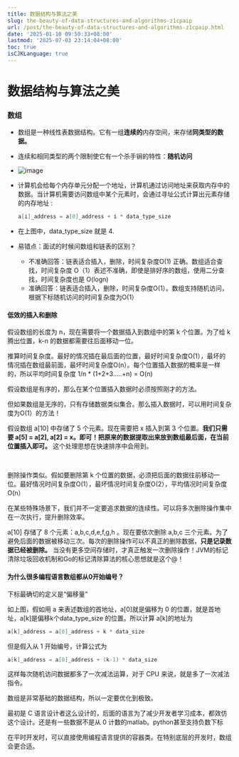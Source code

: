 ```yaml
---
title: 数据结构与算法之美
slug: the-beauty-of-data-structures-and-algorithms-z1cpaip
url: /post/the-beauty-of-data-structures-and-algorithms-z1cpaip.html
date: '2025-01-10 09:50:33+08:00'
lastmod: '2025-07-03 23:14:04+08:00'
toc: true
isCJKLanguage: true
---
```




# 数据结构与算法之美

### 数组

- 数组是一种线性表数据结构。它有一组**连续的**内存空间，来存储**同类型的数据。**

- 连续和相同类型的两个限制使它有一个杀手锏的特性：**随机访问**
- ![image](assets/image-20250110101919-003lgqy.png)

- 计算机会给每个内存单元分配一个地址，计算机通过访问地址来获取内存中的数据。当计算机需要访问数组中某个元素时，会通过寻址公式计算出元素存储的内存地址 :

  ```java
  a[i]_address = a[0]_address + i * data_type_size
  ```

- 在上图中，data_type_size 就是 4.
- 易错点：面试的时候问数组和链表的区别？

  - 不准确回答：链表适合插入，删除，时间复杂度O(1) 正确。数组适合查找，时间复杂度 O（1）表述不准确，即使是排好序的数组，使用二分查找，时间复杂度也是 O(logn)
  - 准确回答：链表适合插入，删除，时间复杂度O(1）。数组支持随机访问，根据下标随机访问的时间复杂度为O(1）

#### 低效的插入和删除

假设数组的长度为 n，现在需要将一个数据插入到数组中的第 k 个位置。为了给 k 腾出位置，k-n 的数据都需要往后面移动一位。

推算时间复杂度。最好的情况插在最后面的位置，最好时间复杂度O(1），最坏的情况插在数组最前面，最坏时间复杂度O(n）。每个位置插入数据的概率是一样的，所以平均时间复杂度 1/n * (1+2+3.....+n) = O(n)

假设数组是有序的，那么在某个位置插入数据时必须按照刚才的方法。

但如果数组是无序的，只有存储数据类似集合。那么插入数据时，可以用时间复杂度为O(1）的方法！

假设数组 a[10] 中存储了 5 个元素。现在需要把 x 插入到第 3 个位置。**我们只需要 a[5] = a[2], a[2] = x。即可！把原来的数据提取出来放到数组最后面，在当前位置插入即可。** 这个处理思想在快速排序中会用到。

‍

删除操作类似。假如要删除第 k 个位置的数据，必须把后面的数据往前移动一位。最好情况时间复杂度O(1），最坏情况时间复杂度O(2），平均情况时间复杂度O(n）

在某些特殊场景下，我们并不一定要追求数据的连续性。可以将多次删除操作集中在一次执行，提升删除效率。

a[10] 存储了 8 个元素：a,b,c,d,e,f,g,h 。现在要依次删除 a,b,c 三个元素。为了避免后面的数据被移动三次。每次的删除操作可以不真正的删除数据，**只是记录数据已经被删除。** 当没有更多空间存储时，才真正触发一次删除操作！JVM的标记清除垃圾回收机制和Go的标记清除算法的核心思想就是这个@！

#### 为什么很多编程语言数组都从0开始编号？

下标最确切的定义是“偏移量”

如上图，假如用 a 来表述数组的首地址，a[0]就是偏移为 0 的位置，就是首地址，a[k]是偏移k个data_type_size 的位置。所以计算 a[k]的地址为

```java
a[k]_address = a[0]_address + k * data_size
```

但是假入从 1 开始编号，计算公式为

```java
a[k]_address = a[0]_address + (k-1) * data_size
```

这样每次随机访问数据都多了一次减法运算，对于 CPU 来说，就是多了一次减法指令。

数组是非常基础的数据结构，所以一定要优化到极致。

最初是 C 语言设计者这么设计的，后面的语言为了减少开发者学习成本，都效仿这个设计。还是有一些数据不是从 0 计数的matlab。python甚至支持负数下标

在平时开发时，可以直接使用编程语言提供的容器类。在特别底层的开发时，数组会更合适。
